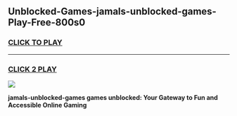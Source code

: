 
## Unblocked-Games-jamals-unblocked-games-Play-Free-800s0
<h3>
<a href="https://premium76.site?title=jamals-unblocked-games&ref=23A">CLICK TO PLAY</a></h3>
<hr>

<h3>
<a href="https://premium76.site?title=jamals-unblocked-games&ref=23A">CLICK 2 PLAY</a>
  
</h3>

<a href="https://premium76.site?title=jamals-unblocked-games&ref=23A"><img src="https://clearcache.store/games.png"></a>


**jamals-unblocked-games games unblocked: Your Gateway to Fun and Accessible Online Gaming**
